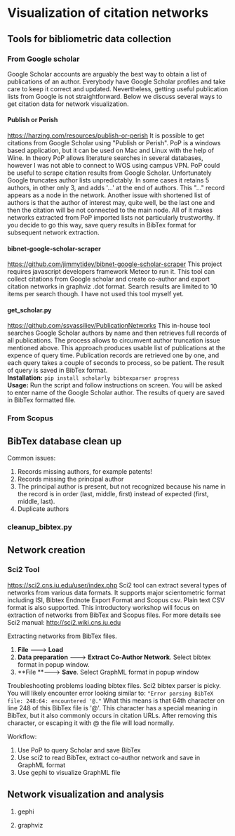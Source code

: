 # Visualization of citation networks
## Tools for bibliometric data collection
### From Google scholar

Google Scholar accounts are arguably the best way to obtain a list of publications of an author. Everybody have Google Scholar profiles and take care to keep it correct and updated. Nevertheless, getting useful publication lists from Google is not straightforward. Below we discuss several ways to get citation data for network visualization.

#### Publish or Perish
https://harzing.com/resources/publish-or-perish
It is possible to get citations from Google Scholar using "Publish or Perish". PoP is a windows based application, but it can be used on Mac and Linux with the help of Wine. In theory PoP allows literature searches in several databases, however I was not able to connect to WOS using campus VPN. PoP could be useful to scrape citation results from Google Scholar. Unfortunately Google truncates author lists unpredictably. In some cases  it retains 5 authors, in other only 3,  and adds '...' at the end of authors. This "..." record appears as a node in the network. Another issue with shortened list of authors is that the author of interest may, quite well, be the last one and then the citation will be not connected to the main node. All of it makes networks extracted from PoP imported lists not particularly trustworthy. If you decide to go this way, save query results in BibTex format for subsequent network extraction.

#### bibnet-google-scholar-scraper
https://github.com/jimmytidey/bibnet-google-scholar-scraper
This project requires javascript developers framework Meteor to run it. This tool can collect citations from Google scholar and create co-author and export citation networks in graphviz .dot format. Search results are limited to 10 items per search though. I have not used this tool myself yet.

#### get_scholar.py
 https://github.com/ssvassiliev/PublicationNetworks
This in-house tool searches Google Scholar authors by name and then retrieves full records of all publications. The process allows to circumvent author truncation issue mentioned above. This approach produces usable list of publications at the expence of query time. Publication records are retrieved one by one, and each query takes a couple of seconds to process, so be patient. The result of query is saved in BibTex format.<br>
**Installation:** `pip install scholarly bibtexparser progress`<br>
**Usage:** Run the script and follow instructions on screen. You will be asked to enter name of the Google Scholar author. The results of query are saved in BibTex formatted file.

### From Scopus

## BibTex database clean up

Common issues:
1. Records missing authors, for example patents!
2. Records missing the principal author
3. The principal author is present, but not recognized because his name in the record is in order (last, middle, first) instead of expected (first, middle, last).
4. Duplicate authors

### cleanup_bibtex.py

## Network creation
### Sci2 Tool
https://sci2.cns.iu.edu/user/index.php
Sci2 tool can extract several types of networks from various data formats. It supports major scientometric format including ISI, Bibtex Endnote Export Format and Scopus csv. Plain text CSV format is also supported. This introductory workshop will focus on extraction of networks from BibTex and Scopus files. For more details see Sci2 manual: http://sci2.wiki.cns.iu.edu

Extracting networks from BibTex files.
1. **File** ---> **Load**
2. **Data preparation** ---> **Extract Co-Author Network**. Select bibtex format in popup window.
3. **File **---> **Save**. Select GraphML format in popup window

Troubleshooting problems loading bibtex files. Sci2 bibtex parser is picky. You will likely encounter error looking similar to: 
`"Error parsing BibTeX file: 248:64: encountered '@."`
 What this means is that 64th character on line 248 of this BibTex file is '@'. This character has a special meaning in BibTex, but it also commonly occurs in citation URLs. After removing this character, or escaping it with \@ the file will load normally. 


Workflow:
1. Use PoP to query Scholar and save BibTex
2. Use sci2 to read BibTex, extract co-author network and save in GraphML format
3. Use gephi to visualize GraphML file

## Network visualization and analysis

1. gephi

2. graphviz
